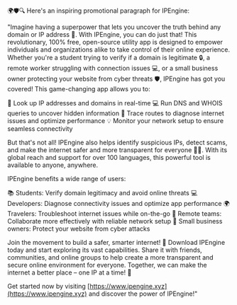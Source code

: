 🌍🛡️🔍 Here's an inspiring promotional paragraph for IPEngine:

"Imagine having a superpower that lets you uncover the truth behind any domain or IP address 🤫. With IPEngine, you can do just that! This revolutionary, 100% free, open-source utility app is designed to empower individuals and organizations alike to take control of their online experience. Whether you're a student trying to verify if a domain is legitimate 🔒, a remote worker struggling with connection issues 💻, or a small business owner protecting your website from cyber threats 🛡️, IPEngine has got you covered! This game-changing app allows you to:

🔎 Look up IP addresses and domains in real-time
💻 Run DNS and WHOIS queries to uncover hidden information
📍 Trace routes to diagnose internet issues and optimize performance
💡 Monitor your network setup to ensure seamless connectivity

But that's not all! IPEngine also helps identify suspicious IPs, detect scams, and make the internet safer and more transparent for everyone 🕵️‍♂️. With its global reach and support for over 100 languages, this powerful tool is available to anyone, anywhere.

IPEngine benefits a wide range of users:

📚 Students: Verify domain legitimacy and avoid online threats
💻 Developers: Diagnose connectivity issues and optimize app performance
🌍 Travelers: Troubleshoot internet issues while on-the-go
💼 Remote teams: Collaborate more effectively with reliable network setup
🏢 Small business owners: Protect your website from cyber attacks

Join the movement to build a safer, smarter internet! 🚀 Download IPEngine today and start exploring its vast capabilities. Share it with friends, communities, and online groups to help create a more transparent and secure online environment for everyone. Together, we can make the internet a better place – one IP at a time! 💪

Get started now by visiting [https://www.ipengine.xyz](https://www.ipengine.xyz) and discover the power of IPEngine!"